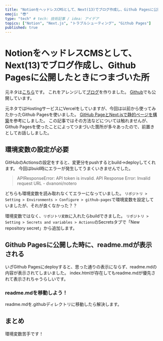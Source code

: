 ```yaml
---
title: "NotionをヘッドレスCMSとして、Next(13)でブログ作成し、Github Pagesに公開したときにつまづいた所"
emoji: "😎"
type: "tech" # tech: 技術記事 / idea: アイデア
topics: ["Notion", "Next.js", "トラブルシューティング", "Github Pages"]
published: true
---
```


# NotionをヘッドレスCMSとして、Next(13)でブログ作成し、Github Pagesに公開したときにつまづいた所
元ネタは[こちら](https://github.com/samuelkraft/notion-blog-nextjs)です。
これをアレンジして[ブログ](https://duotaro.github.io/)を作りました。
[Github](https://github.com/duotaro/duotaro.github.io)でも公開しています。

元ネタではHostingサービスにVercelをしていますが、今回は以前から使ってみたかったGithub Pagesを使いました。
[GitHub PageとNext.jsで静的ページを構築](https://tech-lab.sios.jp/archives/33691)を参考にしました。
この記事ではその方法などについては触れませんが、Github Pagesを使ったことによってつまづいた箇所が多々あったので、前置きとしてお話ししました。


## 環境変数の設定が必要
GitHubのActionsの設定をすると、変更分をpushするとbuild→deployしてくれます。
今回はbuid時にエラーが発生してうまくいきませんでした。

> APIResponseError: API token is invalid.
> API Response Error: Invalid request URL - dvanoni/notero

どちらも環境変数を読み取れなくてエラーになっていました。
`リポジトリ > Setting > Environments > Configure > github-pages`で環境変数を設定していましたが、それが良くなかった？？


環境変数ではなく、`リポジトリ変数`に入れたらbuildできました。
`リポジトリ > Setting > Secrets and variables > Actions`のSecretsタブで「New repository secret」から追加します。


## Github Pagesに公開した時に、readme.mdが表示される
いざGithub Pagesにdeployすると、思った通りの表示にならず、readme.mdの内容が表示されてしまいました。
index.htmlが存在してもreadme.mdが優先されて表示されちゃうらしいです。

### readme.mdを移動しよう！
readme.mdを.githubディレクトリに移動したら解決します。

## まとめ
環境変数苦手です！